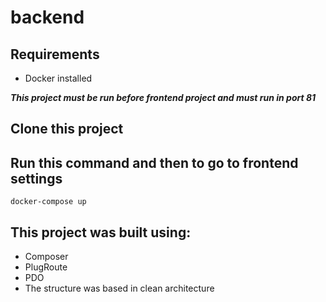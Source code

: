 # backend

## Requirements
* Docker installed

***This project must be run before frontend project and must run in port 81***

## Clone this project

## Run this command and then to go to frontend settings
```
docker-compose up
```

## This project was built using:
* Composer
* PlugRoute
* PDO
* The structure was based in clean architecture
